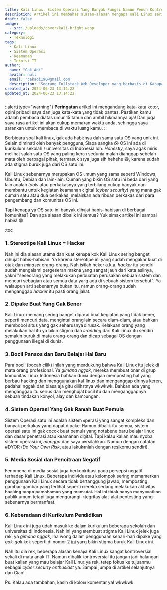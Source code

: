 ```yaml
---
title: Kali Linux, Sistem Operasi Yang Banyak Fungsi Namun Penuh Kontroversi. Kenapa?
description: Artikel ini membahas alasan-alasan mengapa Kali Linux seringkali mendapat kritik dari kalangan teknisi IT, serta perspektif yang mungkin dapat menjelaskan fenomena tersebut.
draft: false
image:
  - src: /uploads/cover/kali-bright.webp
category:
  - Teknologi
tags:
  - Kali Linux
  - Sistem Operasi
  - Keamanan
  - Teknisi IT
author:
  name: "Cak Adi"
  avatar: null
  email: 'cakadi190@gmail.com'
  description: 'Seorang Fullstack Web Developer yang berbasis di Kabupaten Ngawi yang suka sekali dengan desain dan juga hal yang berbau teknologi.'
created_at: 2024-06-23 13:14:22
updated_at: 2024-06-23 13:14:22
---
```


::alert{type="warning"}
**Peringatan** artikel ini mengandung kata-kata kotor, opini pribadi saya dan juga kata-kata yang tidak pantas. Pastikan kamu adalah pembaca diatas umur 15 tahun dan ambil hikmahnya aja! Dan juga saya rasa artikel ini akan cukup memakan waktu anda, sehingga saya sarankan untuk membaca di waktu luang kamu.
::

Berbicara soal kali linux, gak ada habisnya dah sama satu OS yang unik ini. Selain diminati oleh banyak pengguna, Siapa sangka 😱 OS ini ada di kurikulum sekolah / universitas di Indonesia loh. _Honestly_, saya agak miris melihat salah satu OS yang paling keren sedunia malah dianggap sebelah mata oleh berbagai pihak, termasuk saya juga sih hehehe 😅, karena sudah ada stigma buruk juga dari OS satu ini.

Kali Linux sebenarnya merupakan OS umum yang sama seperti Windows, Ubuntu, Debian dan lain-lain. Cuman yang bikin OS satu ini beda dari yang lain adalah _tools_ atau perkakasnya yang terbilang cukup banyak dan membantu untuk kegiatan keamanan digital (_cyber security_) yang mana gak cuman satu atau dua perkakas, melainkan ada ribuan perkakas dari para pengembang dan komunitas OS ini.

Tapi kenapa ya OS satu ini banyak dihujat habis-habisan di berbagai komunitas? Dan apa alasan dibalik ini semua? Yuk simak artikel ini sampai habis! 😁

:toc

### 1. Stereotipe Kali Linux = Hacker
Nah ini dia alasan utama dan kuat kenapa kok Kali Linux sering banget dihujat habis-habisan. Ya karena stereotipe ini yang sudah mengakar kuat di otak dan _mindset_ orang-orang. Nah istilah heker a.k.a. _hacker_ itu sendiri sudah mengalami pergeseran makna yang sangat jauh dari kata aslinya, yakni "seseorang yang melakukan perbuatan perusakan sebuah sistem dan mencuri sebagian atau semua data yang ada di sebuah sistem tersebut". Ya walaupun arti sebenarnya bukan itu, namun orang-orang sudah menganggap _hacker_ itu pasti orang jahat.

### 2. Dipake Buat Yang Gak Bener
Kali Linux memang sering banget dipakai buat kegiatan yang tidak bener, seperti mencuri data, mengintai orang lain secara diam-diam, atau bahkan membobol situs yang gak seharusnya dirusak. Kelakuan orang yang melakukan hal itu ya bikin stigma dan _branding_ dari Kali Linux itu sendiri semakin buruk di mata orang-orang dan dicap sebagai OS dengan penggunaan illegal di dunia.

### 3. Bocil Pansos dan Baru Belajar Hal Baru
Para bocil (bocah cilik) inilah yang mendukung bahwa Kali Linux itu jelek di mata orang profesional. Ya _gimana nggak_, mereka membuat onar di grup komunitas Linux Indonesia bahkan dunia dengan memposting hal yang berbau hacking dan menggunakan kali linux dan menganggap dirinya keren, padahal nggak dan biasa aja gitu dilihatnya wkwkwk. Bahkan ada yang menganggap itu serius dan menghujat bocil itu dan menganggapnya sebuah tindakan konyol, alay dan kampungan.

### 4. Sistem Operasi Yang Gak Ramah Buat Pemula
Sistem Operasi satu ini adalah sistem operasi yang sangat kompleks dan banyak perkakas yang dapat dipake. Namun dibalik itu semua, sistem operasi satu ini gak cocok buat pemula yang notabene baru belajar linux dan dasar penetrasi atau keamanan digital. Tapi kalau kalian mau nyoba sistem operasi ini, _monggo_ dan saya persilahkan. Namun dengan catatan #DYOR (_Do Your Own Risk_, atau lakukanlah dengan resikomu sendiri).

### 5. Media Sosial dan Pencitraan Negatif
Fenomena di media sosial juga berkontribusi pada persepsi negatif terhadap Kali Linux. Beberapa individu atau kelompok sering memamerkan penggunaan Kali Linux secara tidak bertanggung jawab, memposting gambar-gambar yang terlihat seperti mereka sedang melakukan aktivitas hacking tanpa pemahaman yang memadai. Hal ini tidak hanya menyesatkan publik umum tetapi juga mengurangi integritas alat-alat pentesting yang sebenarnya bermanfaat.

### 6. Keberadaan di Kurikulum Pendidikan
Kali Linux ini juga udah masuk ke dalam kurikulum beberapa sekolah dan universitas di Indonesia. Nah ini yang membuat stigma Kali Linux jelek juga rek, ya _gimana nggak_, lha wong dalam penggunaan sehari-hari dipake yang _gak-gak_ kok seperti di nomor 2 [ini](#_2-dipake-buat-yang-gak-bener) yang bikin stigma buruk Kali Linux ini.

Nah itu dia rek, beberapa alasan kenapa Kali Linux sangat kontroversial sekali di mata anak IT. Namun dibalik kontroversial itu jangan jadi halangan buat kalian yang mau belajar Kali Linux ya rek, tetep fokus ke tujuanmu sebagai _cyber securty enthusiast_ ya. Sampai jumpa di artikel selanjutnya dan Ciao!

Ps. Kalau ada tambahan, kasih di kolom komentar ya! wkwkwk.
